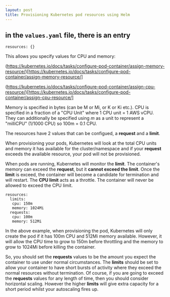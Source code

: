 ```yaml
---
layout: post
title: Provisioning Kubernetes pod resources using Helm
---
```


## in the `values.yaml` file, there is an entry
```
resources: {}
```
This allows you specify values for CPU and memory:

(https://kubernetes.io/docs/tasks/configure-pod-container/assign-memory-resource/)[https://kubernetes.io/docs/tasks/configure-pod-container/assign-memory-resource/]

(https://kubernetes.io/docs/tasks/configure-pod-container/assign-cpu-resource/)[https://kubernetes.io/docs/tasks/configure-pod-container/assign-cpu-resource/]

Memory is specified in bytes (can be M or Mi, or K or Ki etc.). CPU is specified in a fraction
of a "CPU Unit" where 1 CPU unit = 1 AWS vCPU. They can additionally be specified using _m_ as a unit
to represent a "milliCPU" (1/1000 CPU) so 100m = 0.1 CPU.

The resources have 2 values that can be configued, a **request** and a **limit**.

When provisioning your pods, Kubernetes will look at the total CPU units and memory it has
available for the cluster/namespace and if your **request** exceeds the available resource, your pod will not be provisioned.

When pods are running, Kubernetes will monitor the **limit**.
The container's memory can exceed the **request**, but it **cannot exceed the limit**.
Once the **limit** is exceed, the container will become a candidate for termination and will restart.
The **CPU limit** acts as a throttle. The container will never be allowed to exceed the CPU limit.
```
resources:
  limits:
   cpu: 150m
   memory: 1024Mi
  requests:
   cpu: 100m
   memory: 512Mi
```
In the above example, when provisioning the pod, Kubernetes will only create the pod if it has 100m CPU and 512Mi
memory available.
However, it will allow the CPU time to grow to 150m before throttling and the memory to grow to 1024Mi before
killing the container.

So, you should set the **requests** values to be the amount you expect the container to use under normal circumstances.
The **limits** should be set to allow your container to have short bursts of activity where they exceed the normal
resources without termination.
Of course, if you are going to exceed the **requests** values for any length of time, then you should consider
horizontal scaling. However the higher **limits** will give extra capacity for a short period whilst your autoscaling fires up.
